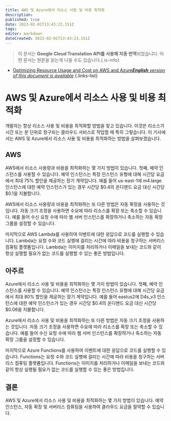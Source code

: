 ```yaml
---
title: AWS 및 Azure에서 리소스 사용 및 비용 최적화
description: 
published: true
date: 2023-02-01T13:43:23.151Z
tags: 
editor: markdown
dateCreated: 2023-02-01T13:43:23.151Z
---
```


> 이 문서는 **Google Cloud Translation API를 사용해 자동 번역**되었습니다.
어떤 문서는 원문을 읽는게 나을 수도 있습니다.{.is-info}

- [Optimizing Resource Usage and Cost on AWS and Azure***English** version of this document is available*](/en/Knowledge-base/Cloud/optimizing-resource-usage-and-cost-on-aws-and-azure)
{.links-list}



# AWS 및 Azure에서 리소스 사용 및 비용 최적화

개발자는 항상 리소스 사용 및 비용을 최적화할 방법을 찾고 있습니다. 이것은 리소스가 시간 또는 분 단위로 청구되는 클라우드 서비스로 작업할 때 특히 그렇습니다. 이 기사에서는 AWS 및 Azure에서 리소스 사용 및 비용을 최적화하는 방법을 살펴보겠습니다.

## AWS

AWS에서 리소스 사용량과 비용을 최적화하는 몇 가지 방법이 있습니다. 첫째, 예약 인스턴스를 사용할 수 있습니다. 예약 인스턴스는 특정 인스턴스 유형에 대해 시간당 요금에서 최대 75% 할인을 제공하는 장기 계약입니다. 예를 들어 us-east-1에 m4.large 인스턴스에 대한 예약 인스턴스가 있는 경우 시간당 $0.4의 온디맨드 요금 대신 시간당 $0.1을 지불합니다.

AWS에서 리소스 사용량과 비용을 최적화하는 또 다른 방법은 자동 확장을 사용하는 것입니다. 자동 크기 조정을 사용하면 수요에 따라 리소스를 확장 또는 축소할 수 있습니다. 예를 들어 수신 요청 수에 따라 웹 서버 인스턴스를 확장하거나 축소하는 자동 확장 그룹을 설정할 수 있습니다.

마지막으로 AWS Lambda를 사용하여 이벤트에 대한 응답으로 코드를 실행할 수 있습니다. Lambda는 요청 수와 코드 실행에 걸리는 시간에 따라 비용을 청구하는 서버리스 컴퓨팅 플랫폼입니다. Lambda는 이미지를 처리하거나 이메일을 보내는 코드와 같이 항상 실행할 필요가 없는 코드를 실행할 수 있는 좋은 방법입니다.

## 아주르

Azure에서 리소스 사용 및 비용을 최적화하는 몇 가지 방법이 있습니다. 첫째, 예약 인스턴스를 사용할 수 있습니다. 예약 인스턴스는 특정 인스턴스 유형에 대해 시간당 요금에서 최대 80% 할인을 제공하는 장기 계약입니다. 예를 들어 eastus2에 D4s_v3 인스턴스에 대한 예약 인스턴스가 있는 경우 시간당 $0.4의 온디맨드 요금 대신 시간당 $0.08을 지불합니다.

Azure에서 리소스 사용 및 비용을 최적화하는 또 다른 방법은 자동 크기 조정을 사용하는 것입니다. 자동 크기 조정을 사용하면 수요에 따라 리소스를 확장 또는 축소할 수 있습니다. 예를 들어 수신 요청 수에 따라 웹 서버 인스턴스를 확장하거나 축소하는 자동 확장 그룹을 설정할 수 있습니다.

마지막으로 Azure Functions를 사용하여 이벤트에 대한 응답으로 코드를 실행할 수 있습니다. Functions는 요청 수와 코드 실행에 걸리는 시간에 따라 비용을 청구하는 서버리스 컴퓨팅 플랫폼입니다. Functions는 이미지를 처리하거나 이메일을 보내는 코드와 같이 항상 실행될 필요가 없는 코드를 실행할 수 있는 좋은 방법입니다.

## 결론

AWS 및 Azure에서 리소스 사용 및 비용을 최적화하는 몇 가지 방법이 있습니다. 예약 인스턴스, 자동 확장 및 서버리스 컴퓨팅을 사용하여 클라우드 요금을 절약할 수 있습니다.